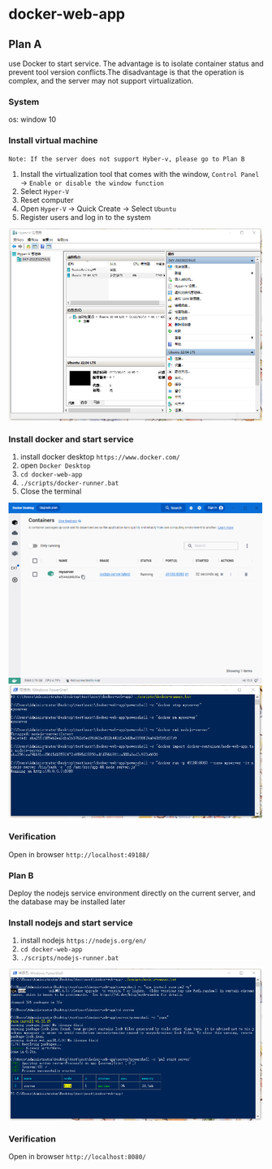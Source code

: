 # docker-web-app

## Plan A
use Docker to start service. The advantage is to isolate container status and prevent tool version conflicts.The disadvantage is that the operation is complex, and the server may not support virtualization.

### System
os: window 10

### Install virtual machine
`Note: If the server does not support Hyber-v, please go to Plan B`
1. Install the virtualization tool that comes with the window, `Control Panel` -> `Enable or disable the window function`
2. Select `Hyper-V`
3. Reset computer
4. Open `Hyper-V` -> Quick Create -> Select `Ubuntu`
5. Register users and log in to the system

<img src="./images/hyper-v.png" width="500px" />

### Install docker and start service
1. install docker desktop `https://www.docker.com/`
2. open `Docker Desktop`
3. `cd docker-web-app`
4. `./scripts/docker-runner.bat`
5. Close the terminal

<img src="./images/docker.png" width="500px" />
<img src="./images/docker-run.png" width="500px" />

### Verification
Open in browser `http://localhost:49188/`

### Plan B
Deploy the nodejs service environment directly on the current server, and the database may be installed later

### Install nodejs and start service
1. install nodejs `https://nodejs.org/en/`
2. `cd docker-web-app`
3. `./scripts/nodejs-runner.bat`

<img src="./images/node-run.png" width="500px" />

### Verification
Open in browser `http://localhost:8080/`


